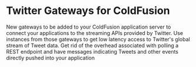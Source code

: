 Twitter Gateways for ColdFusion
===============================

New gateways to be added to your ColdFusion application server to connect your applications to the streaming APIs provided by Twitter. Use instances from those gateways to get low latency access to Twitter's global stream of Tweet data. Get rid of the overhead associated with polling a REST endpoint and have messages indicating Tweets and other events directly pushed into your application
